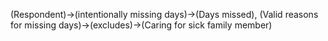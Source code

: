 (Respondent)->(intentionally missing days)->(Days missed), (Valid reasons for missing days)->(excludes)->(Caring for sick family member)
